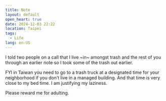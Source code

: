 ```yaml
---
title: Note
layout: default
open_heart: true
date: 2024-12-03 22:22
location: Taipei
tags: 
  - Life
lang: en-US
---
```


I told two people on a call that I live ~in~ amongst trash and the rest of you through an earlier note so I took some of the trash out earlier.

FYI in Taiwan you need to go to a trash truck at a designated time for your neighborhood if you don’t live in a managed building. And that time is very close to my bed time. I am justifying my laziness.

Please reward me for adulting.
